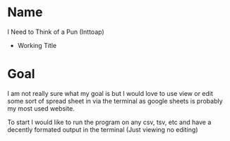 # Name
I Need to Think of a Pun (Inttoap) 
* Working Title

# Goal
I am not really sure what my goal is but I would love to use view or edit some
sort of spread sheet in via the terminal as google sheets is probably my most
used website. 

To start I would like to run the program on any csv, tsv, etc and have a 
decently formated output in the terminal (Just viewing no editing)
